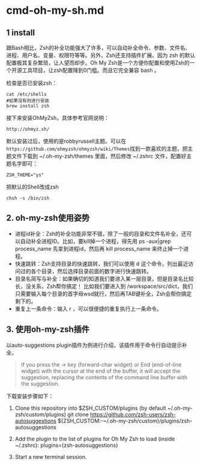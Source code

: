 ﻿# cmd-oh-my-sh.md #

## 1 install ##

跟Bash相比，Zsh的补全功能强大了许多，可以自动补全命令、参数、文件名、进程、用户名、变量、权限符等等。另外，Zsh还支持插件扩展。因为 zsh 的默认配置极其复杂繁琐，让人望而却步。Oh My Zsh是一个方便你配置和使用Zsh的一个开源工具项目，让zsh配置降到0门槛。而且它完全兼容 bash 。

检查是否已安装zsh：

```
cat /etc/shells
#如果没有则进行安装
brew install zsh
```

接下来安装OhMyZsh，具体参考官网说明：

```
http://ohmyz.sh/
```

默认安装过后，使用的是robbyrussell主题。可以在`https://github.com/ohmyzsh/ohmyzsh/wiki/Themes`找到一款喜欢的主题，把主题文件下载到 ~/.oh-my-zsh/themes 里面，然后修改 ~/.zshrc 文件，配置好主题名字即可：

```
ZSH_THEME="ys"
```

把默认的Shell改成zsh

```
chsh -s /bin/zsh
```

## 2. oh-my-zsh使用姿势 ##

* 进程id补全：Zsh的补全功能非常不错，除了一般的目录和文件名补全，还可以自动补全进程ID。比如，要kill掉一个进程，得先用 ps -aux|grep process_name 先拿到进程id，然后再 kill process_name 来终止掉一个进程。
* 快速跳转：Zsh支持目录的快速跳转，我们可以使用 d 这个命令，列出最近访问过的各个目录，然后选择目录前面的数字进行快速跳转。
* 目录名简写与补全：如果确切的知道我们要进入某一层目录，但是目录名比较长，没关系，Zsh帮你搞定！ 比如我们要进入到 /workspace/src/dict，我们只需要输入每个目录的首字母wsd就行，然后再TAB键补全，Zsh会帮你搞定剩下的。
* 重复上一条命令：输入 r ，可以很便捷的重复执行上一条命令。

## 3. 使用oh-my-zsh插件 ##

以auto-suggestions plugin插件为例进行介绍，该插件用于命令行自动提示补全。

> If you press the → key (forward-char widget) or End (end-of-line widget) with the cursor at the end of the buffer, it will accept the suggestion, replacing the contents of the command line buffer with the suggestion.

下载安装步骤如下：

1. Clone this repository into $ZSH_CUSTOM/plugins (by default ~/.oh-my-zsh/custom/plugins)
git clone https://github.com/zsh-users/zsh-autosuggestions ${ZSH_CUSTOM:-~/.oh-my-zsh/custom}/plugins/zsh-autosuggestions

2. Add the plugin to the list of plugins for Oh My Zsh to load (inside ~/.zshrc):
plugins=(zsh-autosuggestions)

3. Start a new terminal session.
